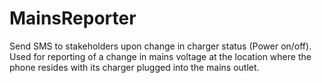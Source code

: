 # MainsReporter
Send SMS to stakeholders upon change in charger status (Power on/off). 
Used for reporting of a change in mains voltage at the location where the phone resides
with its charger plugged into the mains outlet.
